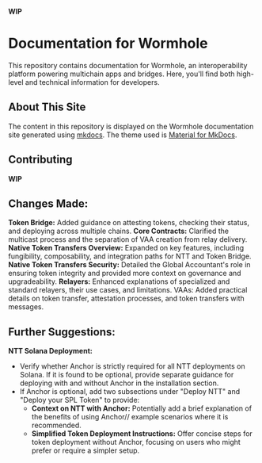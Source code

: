 **WIP**

# Documentation for Wormhole

This repository contains documentation for Wormhole, an interoperability platform powering multichain apps and bridges. Here, you'll find both high-level and technical information for developers.

## About This Site

The content in this repository is displayed on the Wormhole documentation site generated using [mkdocs](https://www.mkdocs.org). The theme used is [Material for MkDocs](https://squidfunk.github.io/mkdocs-material).

## Contributing

**WIP**

## Changes Made:

**Token Bridge:** Added guidance on attesting tokens, checking their status, and deploying across multiple chains.
**Core Contracts:** Clarified the multicast process and the separation of VAA creation from relay delivery.
**Native Token Transfers Overview:** Expanded on key features, including fungibility, composability, and integration paths for NTT and Token Bridge.
**Native Token Transfers Security:** Detailed the Global Accountant's role in ensuring token integrity and provided more context on governance and upgradeability.
**Relayers:** Enhanced explanations of specialized and standard relayers, their use cases, and limitations.
VAAs: Added practical details on token transfer, attestation processes, and token transfers with messages.

## Further Suggestions:

**NTT Solana Deployment:**

- Verify whether Anchor is strictly required for all NTT deployments on Solana. If it is found to be optional, provide separate guidance for deploying with and without Anchor in the installation section.
- If Anchor is optional, add two subsections under "Deploy NTT" and "Deploy your SPL Token" to provide:
  - **Context on NTT with Anchor:** Potentially add a brief explanation of the benefits of using Anchor// example scenarios where it is recommended.
  - **Simplified Token Deployment Instructions:** Offer concise steps for token deployment without Anchor, focusing on users who might prefer or require a simpler setup.
